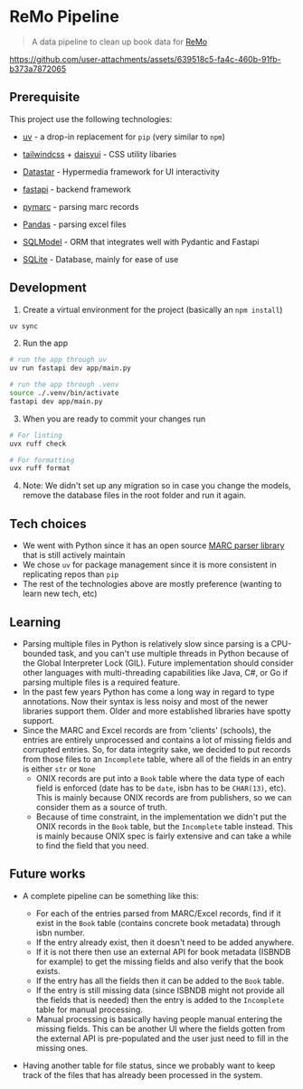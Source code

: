 # ReMo Pipeline
> A data pipeline to clean up book data for [ReMo](https://remo.app/)

https://github.com/user-attachments/assets/639518c5-fa4c-460b-91fb-b373a7872065

## Prerequisite 

This project use the following technologies:

- [uv](https://docs.astral.sh/uv/) - a drop-in replacement for `pip` (very similar to `npm`)

- [tailwindcss](https://tailwindcss.com/) + [daisyui](https://daisyui.com/) - CSS utility libaries 
- [Datastar](https://data-star.dev/) - Hypermedia framework for UI interactivity

- [fastapi](https://fastapi.tiangolo.com/) - backend framework 
- [pymarc](https://gitlab.com/pymarc/pymarc) - parsing marc records
- [Pandas](https://pandas.pydata.org/pandas-docs/stable/index.html) - parsing excel files
- [SQLModel](https://sqlmodel.tiangolo.com/) - ORM that integrates well with Pydantic and Fastapi
- [SQLite](https://www.sqlite.org/) - Database, mainly for ease of use

## Development 
1. Create a virtual environment for the project (basically an `npm install`)
```sh
uv sync
```

2. Run the app
```sh
# run the app through uv
uv run fastapi dev app/main.py

# run the app through .venv
source ./.venv/bin/activate
fastapi dev app/main.py
```

3. When you are ready to commit your changes run

```sh
# For linting
uvx ruff check

# For formatting
uvx ruff format
```

4. Note: We didn't set up any migration so in case you change the models, remove the database files in the root folder and run it again.

## Tech choices
- We went with Python since it has an open source [MARC parser library](https://gitlab.com/pymarc/pymarc) that is still actively maintain
- We chose `uv` for package management since it is more consistent in replicating repos than `pip`
- The rest of the technologies above are mostly preference (wanting to learn new tech, etc)

## Learning

- Parsing multiple files in Python is relatively slow since parsing is a CPU-bounded task, and you can't use multiple
  threads in Python because of the Global Interpreter Lock (GIL). Future implementation should consider other languages
  with multi-threading capabilities like Java, C#, or Go if parsing multiple files is a required feature.
- In the past few years Python has come a long way in regard to type annotations. Now their syntax is less noisy and
  most of the newer libraries support them. Older and more established libraries have spotty support.
- Since the MARC and Excel records are from 'clients' (schools), the entries are entirely unprocessed and contains a lot of missing fields and corrupted entries. So, for data integrity sake, we decided to put records from those files to an `Incomplete` table, where all of the fields in an entry is either `str` or `None`
    - ONIX records are put into a `Book` table where the data type of each field is enforced (date has to be `date`, isbn has to be `CHAR(13)`, etc). This is mainly because ONIX records are from publishers, so we can consider them as a source of truth.
    - Because of time constraint, in the implementation we didn't put the ONIX records in the `Book` table, but the `Incomplete` table instead. This is mainly because ONIX spec is fairly extensive and can take a while to find the field that you need.

## Future works
- A complete pipeline can be something like this:
    - For each of the entries parsed from MARC/Excel records, find if it exist in the `Book` table (contains concrete book metadata) through isbn number.
    - If the entry already exist, then it doesn't need to be added anywhere.
    - If it is not there then use an external API for book metadata (ISBNDB for example) to get the missing fields and also verify that the book exists. 
    - If the entry has all the fields then it can be added to the `Book` table.
    - If the entry is still missing data (since ISBNDB might not provide all the fields that is needed) then the entry is added to the `Incomplete` table for manual processing.
    - Manual processing is basically having people manual entering the missing fields. This can be another UI where the fields gotten from the external API is pre-populated and the user just need to fill in the missing ones. 

- Having another table for file status, since we probably want to keep track of the files that has already been processed in the system.
